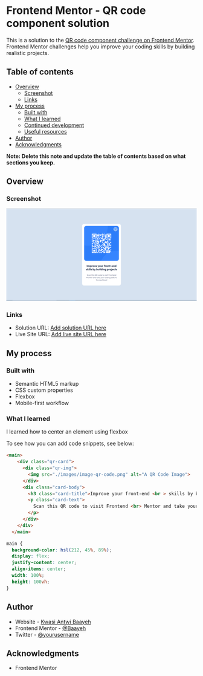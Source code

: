 # Frontend Mentor - QR code component solution

This is a solution to the [QR code component challenge on Frontend Mentor](https://www.frontendmentor.io/challenges/qr-code-component-iux_sIO_H). Frontend Mentor challenges help you improve your coding skills by building realistic projects. 

## Table of contents

- [Overview](#overview)
  - [Screenshot](#screenshot)
  - [Links](#links)
- [My process](#my-process)
  - [Built with](#built-with)
  - [What I learned](#what-i-learned)
  - [Continued development](#continued-development)
  - [Useful resources](#useful-resources)
- [Author](#author)
- [Acknowledgments](#acknowledgments)

**Note: Delete this note and update the table of contents based on what sections you keep.**

## Overview

### Screenshot

![](./screenshot.png)


### Links

- Solution URL: [Add solution URL here](https://your-solution-url.com)
- Live Site URL: [Add live site URL here](https://your-live-site-url.com)

## My process

### Built with

- Semantic HTML5 markup
- CSS custom properties
- Flexbox
- Mobile-first workflow


### What I learned

I learned how to center an element using flexbox

To see how you can add code snippets, see below:

```html
<main>
    <div class="qr-card">
      <div class="qr-img">
        <img src="./images/image-qr-code.png" alt="A QR Code Image">
      </div>
      <div class="card-body">
        <h3 class="card-title">Improve your front-end <br > skills by building projects</h3>
        <p class="card-text">
          Scan this QR code to visit Frontend <br> Mentor and take your coding skills to <br> the next level
        </p>
      </div>
    </div>
  </main>
```
```css
main {
  background-color: hsl(212, 45%, 89%);
  display: flex;
  justify-content: center;
  align-items: center;
  width: 100%;
  height: 100vh;
}
```

## Author

- Website - [Kwasi Antwi Baayeh](https://baayeh.github.io/portfolio/)
- Frontend Mentor - [@Baayeh](https://www.frontendmentor.io/profile/Baayeh)
- Twitter - [@yourusername](https://twitter.com/Cest_Baayeh)


## Acknowledgments

- Frontend Mentor
